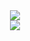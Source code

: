 <!--- Revision #19 - no longer dead --->

<div align="center">
<img src="./giphy.gif">
<br>
<img src="https://skillicons.dev/icons?i=cpp,nodejs">
</div>
